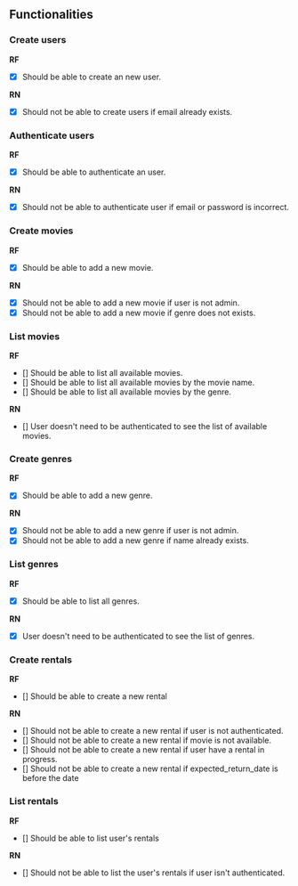## Functionalities

### Create users
**RF**
- [x] Should be able to create an new user.

**RN**
- [x] Should not be able to create users if email already exists.

### Authenticate users
**RF**
- [x] Should be able to authenticate an user.

**RN**
- [x] Should not be able to authenticate user if email or password is incorrect.

### Create movies
**RF**
- [x] Should be able to add a new movie.

**RN**
- [x] Should not be able to add a new movie if user is not admin.
- [x] Should not be able to add a new movie if genre does not exists.

### List movies
**RF**
- [] Should be able to list all available movies.
- [] Should be able to list all available movies by the movie name.
- [] Should be able to list all available movies by the genre.

**RN**
- [] User doesn't need to be authenticated to see the list of available movies.

### Create genres
**RF** 
- [x] Should be able to add a new genre.

**RN**
- [x] Should not be able to add a new genre if user is not admin.
- [x] Should not be able to add a new genre if name already exists.

### List genres
**RF** 
- [x] Should be able to list all genres.

**RN**
- [x] User doesn't need to be authenticated to see the list of genres.

### Create rentals
**RF**
- [] Should be able to create a new rental

**RN**
- [] Should not be able to create a new rental if user is not authenticated.
- [] Should not be able to create a new rental if movie is not available.
- [] Should not be able to create a new rental if user have a rental in progress.
- [] Should not be able to create a new rental if expected_return_date is before the date  

### List rentals
**RF**
- [] Should be able to list user's rentals

**RN**
- [] Should not be able to list the user's rentals if user isn't authenticated.